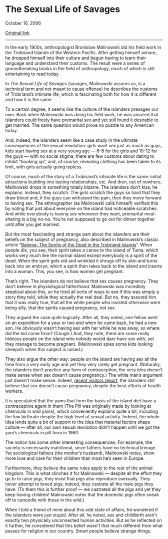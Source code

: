 The Sexual Life of Savages
==========================

October 16, 2006

[Original link](http://www.aaronsw.com/weblog/savagesex)

* * * * *

In the early 1900s, anthropologist Bronislaw Malinowski did his field
work in the Trobriand Islands of the Western Pacific. After getting
himself ashore, he dropped himself into their culture and begun having
to learn their language and understand their customs. The result were a
series of groundbreaking books in the field of anthropology, much of
which is still entertaining to read today.

In *The Sexual Life of Savages* (savages, Malinowski assures us, is a
technical term and not meant to cause offense) he describes the customs
of Trobriand’s intimate life, which is fascinating both for how it is
different and how it is the same.

To a certain degree, it seems like the culture of the islanders presages
our own. Back when Malinowski was doing his field work, he was amazed
that islanders could freely have premarital sex and yet still found it
desirable to get married. The same question would prove no puzzle to any
American today.

And, indeed, the islanders seem like a case study in the ultimate
consequences of the sexual revolution: girls want sex just as much as
guys, kids start having sex at a very young age — 6-8 for the girls and
10-12 for the guys — with no social stigma, there are few customs about
dating to inhibit “hooking up”, and, of course, revealing clothing has
been taken to its limit, with girls actually going topless.

Of course, much of the story of a Trobriand’s intimate life is the same:
initial attractions budding into lasting relationships, etc. And then,
out of nowhere, Malinowski drops in something totally bizarre. The
islanders don’t kiss, he explains. Instead, they scratch. The girls
scratch the guys so hard that they draw blood and, if the guys can
withstand the pain, then they move forward to having sex. The
ethnographer (as Malinowski calls himself) verified this by noting that
just about everyone on the island had noticeable scratches. And while
everybody is having sex whenever they want, premarital meal-sharing is a
big no-no. You’re not supposed to go out for dinner together until after
you get married.

But the most fascinating and strange part about the islanders are their
beliefs on the subject of pregnancy, also described in Malinowski’s
classic article “[Baloma: The Spirits of the Dead in the Trobriand
Islands](http://www.aaronsw.com/weblog/static/baloma.pdf)”. When people
die, you see, their spirit takes a canoe to the island of Tuma, which
works very much like the normal island except everybody is a spirit of
the dead. When the spirit gets old and wrinkled it shrugs off its skin
and turns back into an embryo, which a spirit then takes back to the
island and inserts into a woman. This, you see, is how women get
pregnant.

That’s right. The islanders do not believe that sex causes pregnancy.
They don’t believe in physiological fatherhood. Malinowski was
incredibly skeptical about this, so he tried all sorts of ways to see if
this was simply a story they told, while they actually the real deal.
But no, they assured him that it was really true, that all the white
people who insisted otherwise were being silly, that the spirits caused
pregnancy, not sex.

They argued the case quite logically. After all, they noted, one fellow
went on an expedition for a year or two and when he came back, he had a
new son. He obviously wasn’t having sex with her while he was away, so
where did the kid come from? (Cough.) And, they note, there are some
really hideous people on the island who nobody would dare have sex with,
yet they manage to become pregnant. (Malinowski spies some kids looking
sheepish when this subject is raised.)

They also argue the other way: people on the island are having sex all
the time from a very early age and yet they very rarely get pregnant.
(Naturally, the islanders don’t practice any form of contraception; the
very idea doesn’t make sense when sex doesn’t cause pregnancy.) The
white man’s argument just doesn’t make sense. Indeed, [recent visitors
report](http://www.travelintelligence.net/wsd/articles/art4print_520.html),
the islanders *still* believe that sex doesn’t cause pregnancy, despite
the best efforts of health workers.

It is speculated that the yams that form the basis of the island diet
have a contraceptive agent in them (The Pill was originally made by
looking at chemicals in wild yams), which conveniently explains quite a
bit, including the low birthrate despite the high level of sexual
activity. Indeed, the whole idea lends quite a bit of support to the
idea that material factors shape culture — after all, our own sexual
revolution didn’t happen until we got the yam’s chemicals in pill form
in 1960.

The notion has some other interesting consequences. For example, the
society is necessarily matrilineal, since fathers have no technical
lineage. Yet sociological fathers (the mother’s husband), Malinowski
notes, show more love and care for their children than most he’s seen in
Europe.

Furthermore, they believe the same rules apply to the rest of the animal
kingdom. This is what clinches it for Malinowski — despite all the
effort they go to to raise pigs, they insist that pigs also reproduce
asexually. They never attempt to breed pigs; indeed, they castrate all
the male pigs they have. (To them this is further proof — we castrated
all the pigs and yet they keep having children! Malinowski notes that
the domestic pigs often sneak off to canoodle with those in the wild.)

When I told a friend of mine about this odd state of affairs, he
wondered if the islanders were just stupid. After all, he noted, sex and
childbirth aren’t exactly two physically unconnected human activities.
But as he reflected on it further, he considered that this belief wasn’t
that much different from what passes for religion in our country. Smart
people believe strange things.
